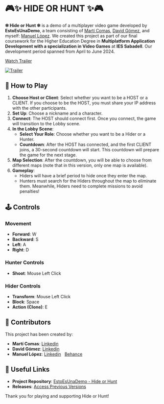 # 🎮✨ HIDE OR HUNT ✨🎮

**❇ Hide or Hunt ❇** is a demo of a multiplayer video game developed by **EstoEsUnaDemo**, a team consisting of [Martí Comas](https://github.com/m4rti21), [David Gómez](https://github.com/deividelcheese), and myself: [Manuel López](https://github.com/manulopeza). 
We created this project as part of our final coursework for the Higher Education Degree in **Multiplatform Application Development with a specialization in Video Games** at **IES Sabadell**. 
Our development period spanned from April to June 2024.

[Watch Trailer](http://www.youtube.com/watch?v=1J5U7lFG6uQ "HideOrHunt Trailer")

[![Trailer](http://img.youtube.com/vi/1J5U7lFG6uQ/0.jpg)](http://www.youtube.com/watch?v=1J5U7lFG6uQ "HideOrHunt Trailer")

## 📖 How to Play

1. **Choose Host or Client**: Select whether you want to be a HOST or a CLIENT. If you choose to be the HOST, you must share your IP address with the other participants.
2. **Set Up**: Choose a nickname and a character.
3. **Connect**: The HOST should connect first. Once you connect, the game will transition to the Lobby scene.
4. **In the Lobby Scene**: 
   - **Select Your Role**: Choose whether you want to be a Hider or a Hunter.
   - **Countdown**: After the HOST has connected, and the first CLIENT joins, a 30-second countdown will start. This countdown will prepare the game for the next stage.
5. **Map Selection**: After the countdown, you will be able to choose from different maps (note that in this version, only one map is available).
6. **Gameplay**: 
   - Hiders will have a brief period to hide once they enter the map.
   - Hunters must search for the Hiders throughout the map to eliminate them. Meanwhile, Hiders need to complete missions to avoid penalties!

## 🕹️ Controls

### Movement
- **Forward**: W
- **Backward**: S
- **Left**: A
- **Right**: D

### Hunter Controls
- **Shoot**: Mouse Left Click

### Hider Controls
- **Transform**: Mouse Left Click
- **Block**: Space
- **Action (Clone)**: E

## 👥 Contributors

This project has been created by:
- **Martí Comas**: [Linkedin](https://www.linkedin.com/in/marticomas/)
- **David Gómez**: [Linkedin](https://www.linkedin.com/in/david-g%C3%B3mez-raya-ab39a3274/)
- **Manuel López**: [Linkedin](https://www.linkedin.com/in/manuellopezaguilar/)  &nbsp; 
  [Behance](https://www.behance.net/manulobez)


## 🔗 Useful Links

- **Project Repository**: [EstoEsUnaDemo - Hide or Hunt](https://gitlab.com/estoesunademo/hideorhunt/)
- **Releases**: [Access Previous Versions](https://gitlab.com/estoesunademo/hideorhunt/-/releases)

Thank you for playing and supporting Hide or Hunt!
